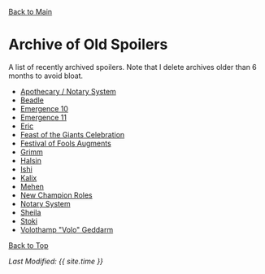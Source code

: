 [Back to Main](index.md)

# Archive of Old Spoilers

A list of recently archived spoilers. Note that I delete archives older than 6 months to avoid bloat.

* [Apothecary / Notary System](archive/apothecary_notary.md)
* [Beadle](archive/beadle.md)
* [Emergence 10](archive/emergence_10.md)
* [Emergence 11](archive/emergence_11.md)
* [Eric](archive/eric.md)
* [Feast of the Giants Celebration](archive/feastofthegiants.md)
* [Festival of Fools Augments](archive/augments_16.md)
* [Grimm](archive/grimm.md)
* [Halsin](archive/halsin.md)
* [Ishi](archive/ishi.md)
* [Kalix](archive/kalix.md)
* [Mehen](archive/mehen.md)
* [New Champion Roles](archive/new_champion_roles.md)
* [Notary System](archive/notary.md)
* [Sheila](archive/sheila.md)
* [Stoki](archive/stoki.md)
* [Volothamp "Volo" Geddarm](archive/volo.md)

[Back to Top](#top)

*Last Modified: {{ site.time }}*